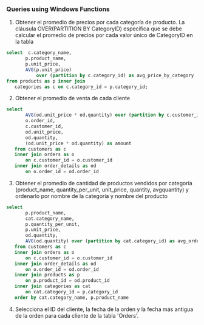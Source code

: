 ### Queries using Windows Functions

1) Obtener el promedio de precios por cada categoría de producto. La cláusula OVER(PARTITION BY CategoryID) específica que se debe calcular el promedio de precios por cada valor único de CategoryID en la tabla
 ```sql
select  c.category_name, 
		p.product_name, 
		p.unit_price,
		AVG(p.unit_price) 
			over (partition by c.category_id) as avg_price_by_category
from products as p inner join
	categories as c on c.category_id = p.category_id;
 ```

 2) Obtener el promedio de venta de cada cliente
 ```sql
 select  
		AVG(od.unit_price * od.quantity) over (partition by c.customer_id) as avg_order_amount,
		o.order_id,
		c.customer_id,
		od.unit_price,
		od.quantity,
		(od.unit_price * od.quantity) as amount
	from customers as c 
	inner join orders as o
		on c.customer_id = o.customer_id
	inner join order_details as od
		on o.order_id = od.order_id 
 ```

 3) Obtener el promedio de cantidad de productos vendidos por categoría (product_name, quantity_per_unit, unit_price, quantity, avgquantity) y ordenarlo por nombre de la categoría y nombre del producto
 ```sql
 select  		
		p.product_name,
		cat.category_name,
		p.quantity_per_unit,
		p.unit_price,
		od.quantity,
		AVG(od.quantity) over (partition by cat.category_id) as avg_order_amount
	from customers as c 
	inner join orders as o
		on c.customer_id = o.customer_id
	inner join order_details as od
		on o.order_id = od.order_id 
	inner join products as p
		on p.product_id = od.product_id 
	inner join categories as cat
		on cat.category_id = p.category_id 
	order by cat.category_name, p.product_name 
 ```

 4) Selecciona el ID del cliente, la fecha de la orden y la fecha más antigua de la orden para cada cliente de la tabla 'Orders'.
 ```sql
 ```
